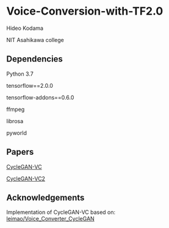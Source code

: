 # Voice-Conversion-with-TF2.0

Hideo Kodama

NIT Asahikawa college

## Dependencies
Python 3.7

tensorflow==2.0.0

tensorflow-addons==0.6.0

ffmpeg

librosa

pyworld

## Papers
[CycleGAN-VC](http://www.kecl.ntt.co.jp/people/kaneko.takuhiro/projects/cyclegan-vc/index.html)

[CycleGAN-VC2](http://www.kecl.ntt.co.jp/people/kaneko.takuhiro/projects/cyclegan-vc2/index.html)

## Acknowledgements
Implementation of CycleGAN-VC based on: [leimao/Voice_Converter_CycleGAN](https://github.com/leimao/Voice_Converter_CycleGAN)
